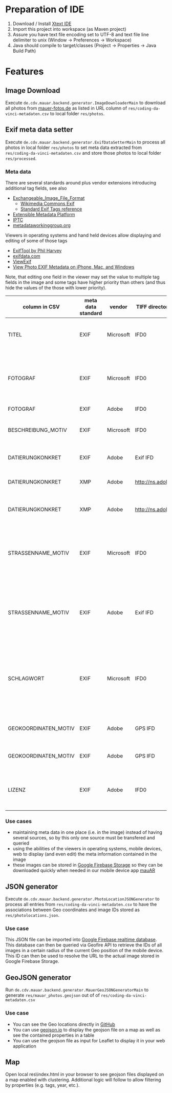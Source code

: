 # Preparation of IDE
1. Download / Install [Xtext IDE](http://www.eclipse.org/Xtext/download.html) 
2. Import this project into workspace (as Maven project)
3. Assure you have text file encoding set to UTF-8 and text file line delimiter to unix
   (Window -> Preferences -> Workspace)
4. Java should compile to target/classes (Project -> Properties -> Java Build Path)

# Features
## Image Download
Execute `de.cdv.mauar.backend.generator.ImageDownloaderMain` to download all photos 
from [mauer-fotos.de](http://www.mauer-fotos.de/) as listed in URL column of `res/coding-da-vinci-metadaten.csv`
to local folder `res/photos`.

## Exif meta data setter
Execute `de.cdv.mauar.backend.generator.ExifDataSetterMain` to process all photos 
in local folder `res/photos` to set meta data extracted from `res/coding-da-vinci-metadaten.csv`
and store those photos to local folder `res/processed`.

### Meta data
There are several standards around plus vendor extensions introducing additional tag fields, see also
 * [Exchangeable_Image_File_Format](https://de.wikipedia.org/wiki/Exchangeable_Image_File_Format)
   * [Wikimedia Commons Exif](https://commons.wikimedia.org/wiki/Commons:Exif)
   * [Standard Exif Tags reference](http://www.exiv2.org/tags.html)
 * [Extensible Metadata Platform](https://de.wikipedia.org/wiki/Extensible_Metadata_Platform)
 * [IPTC](https://de.wikipedia.org/wiki/IPTC-IIM-Standard)
 * [metadataworkinggroup.org](http://www.metadataworkinggroup.org/)

Viewers in operating systems and hand held devices allow displaying and editing of some of those tags
 * [ExifTool by Phil Harvey](https://sno.phy.queensu.ca/~phil/exiftool/)
 * [exifdata.com](http://www.exifdata.com/)
 * [ViewExif](https://itunes.apple.com/de/app/viewexif/id945320815?mt=8)
 * [View Photo EXIF Metadata on iPhone, Mac, and Windows](https://helpdeskgeek.com/how-to/view-photo-exif-metadata-on-iphone-mac-and-windows/)

Note, that editing one field in the viewer may set the value to multiple tag fields in the image and some tags have higher priority than others (and thus hide the values of the those with lower priority).

| column in CSV | meta data standard | vendor | TIFF directory / namespace | tag name | comments |
| ------------- | ------------------ | ------ | -------------------------- | -------- | -------- |
|TITEL|EXIF|Microsoft|IFD0|XPTitle|caller have to decoded it back to UTF-8; used in MS Windows Explorer|
|FOTOGRAF|EXIF|Microsoft|IFD0|XPAuthor|multiple authors are separated by semicolon; caller have to decoded it back to UTF-8; used in MS Windows Explorer|
|FOTOGRAF|EXIF|Adobe|IFD0|Artist|-|
|BESCHREIBUNG_MOTIV|EXIF|Microsoft|IFD0|XPSubject|caller have to decoded it back to UTF-8; used in MS Windows Explorer|
|DATIERUNGKONKRET|EXIF|Adobe|Exif IFD|DateTimeOriginal|expected date format: yyyy:MM:dd|
|DATIERUNGKONKRET|XMP|Adobe|http://ns.adobe.com/exif/1.0/|DateTimeOriginal|expected date format: yyyy-MM-dd'T'HH:mm:SSZ|
|DATIERUNGKONKRET|XMP|Adobe|http://ns.adobe.com/xap/1.0/|CreateDate|expected date format: yyyy-MM-dd'T'HH:mm:SSZ|
|STRASSENNAME_MOTIV|EXIF|Microsoft|IFD0|XPComment|multiple comments are separated by semicolon; caller have to decoded it back to UTF-8; used in MS Windows Explorer|
|STRASSENNAME_MOTIV|EXIF|Adobe|Exif IFD|UserComment|multiple comments are separated by semicolon; caller have to decoded it back to UTF-8; used in MS Windows Explorer|
|SCHLAGWORT|EXIF|Microsoft|IFD0|XPKeywords|multiple keywords are separated by semicolon; caller have to decoded it back to UTF-8; used in MS Windows Explorer (Markierung in German)|
|GEOKOORDINATEN_MOTIV|EXIF|Adobe|GPS IFD|GPSLongitude|split up in degrees, minutes, and seconds|
|GEOKOORDINATEN_MOTIV|EXIF|Adobe|GPS IFD|GPSLatitude|split up in degrees, minutes, and seconds|
|LIZENZ|EXIF|Adobe|IFD0|Copyright|caller have to decoded it back to UTF-8; also shown in MS Windows Explorer|

### Use cases
 * maintaining meta data in one place (i.e. in the image) instead of having several sources,
   so by this only one source must be transfered and queried
 * using the abilities of the viewers in operating systems, mobile devices, web to display (and
   even edit) the meta information contained in the image
 * these images can be stored in [Google Firebase Storage](https://firebase.google.com/docs/storage/) 
   so they can be downloaded quickly when needed in our mobile device app [mauAR](http://mauar.de/)

## JSON generator
Execute `de.cdv.mauar.backend.generator.PhotoLocationJSONGenerator` to process all entries from 
`res/coding-da-vinci-metadaten.csv` to have the associations between Geo coordinates and image IDs 
stored as `res/photolocations.json`. 

### Use case
This JSON file can be imported into [Google Firebase realtime database](https://firebase.google.com/docs/database/). 
This database can then be queried via Geofire API to retrieve the IDs of all images in a certain 
radius of the current Geo position of the mobile device. This ID can then be used to resolve the URL
to the actual image stored in Google Firebase Storage.

## GeoJSON generator
Run `de.cdv.mauar.backend.generator.MauerGeoJSONGeneratorMain` to generate `res/mauar_photos.geojson`
out of of `res/coding-da-vinci-metadaten.csv`

### Use case
 * You can see the Geo locations directly in [GitHub](https://github.com/BerlinerMauAR/de.cdv.mauar.backend/blob/master/de.cdv.mauar.backend.generator/res/mauar_photos.geojson)
 * You can use [geojson.io](http://geojson.io/) to display the geojson file on a map as well as see the contained
   properties in a table
 * You can use the geojson file as input for Leaflet to display it in your web application

## Map
Open local res\index.html in your browser to see geojson files displayed on a map enabled with clustering.
Additional logic will follow to allow filtering by properties (e.g. tags, year, etc.).
